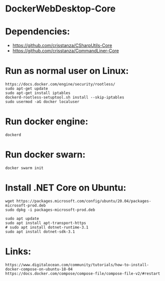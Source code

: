 DockerWebDesktop-Core
=====================


# Dependencies:

 - https://github.com/crisstanza/CSharpUtils-Core
 - https://github.com/crisstanza/CommandLiner-Core




# Run as normal user on Linux:

	https://docs.docker.com/engine/security/rootless/
	sudo apt-get update
	sudo apt-get install iptables
	dockerd-rootless-setuptool.sh install --skip-iptables
	sudo usermod -aG docker localuser


# Run docker engine:

	dockerd


# Run docker swarn:

	docker swarm init



# Install .NET Core on Ubuntu:

	wget https://packages.microsoft.com/config/ubuntu/20.04/packages-microsoft-prod.deb
	sudo dpkg -i packages-microsoft-prod.deb

	sudo apt update
	sudo apt install apt-transport-https
	# sudo apt install dotnet-runtime-3.1
	sudo apt install dotnet-sdk-3.1


# Links:

	https://www.digitalocean.com/community/tutorials/how-to-install-docker-compose-on-ubuntu-18-04
	https://docs.docker.com/compose/compose-file/compose-file-v2/#restart
